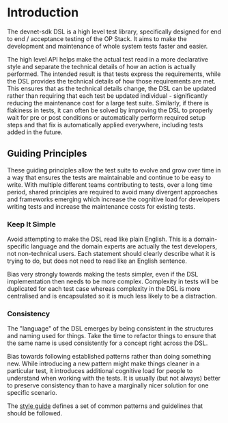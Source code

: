 # Introduction

The devnet-sdk DSL is a high level test library, specifically designed for end to end / acceptance testing of the
OP Stack. It aims to make the development and maintenance of whole system tests faster and easier.

The high level API helps make the actual test read in a more declarative style and separate the technical details of how
an action is actually performed. The intended result is that tests express the requirements, while the DSL provides the
technical details of how those requirements are met. This ensures that as the technical details change, the DSL can
be updated rather than requiring that each test be updated individual - significantly reducing the maintenance cost for
a large test suite. Similarly, if there is flakiness in tests, it can often be solved by improving the DSL to
properly wait for pre or post conditions or automatically perform required setup steps and that fix is automatically
applied everywhere, including tests added in the future.

## Guiding Principles

These guiding principles allow the test suite to evolve and grow over time in a way that ensures the tests are
maintainable and continue to be easy to write. With multiple different teams contributing to tests, over a long time
period, shared principles are required to avoid many divergent approaches and frameworks emerging which increase the
cognitive load for developers writing tests and increase the maintenance costs for existing tests.

### Keep It Simple

Avoid attempting to make the DSL read like plain English. This is a domain-specific language and the domain experts are
actually the test developers, not non-technical users. Each statement should clearly describe what it is trying to do,
but does not need to read like an English sentence.

Bias very strongly towards making the tests simpler, even if the DSL implementation then needs to be more complex.
Complexity in tests will be duplicated for each test case whereas complexity in the DSL is more centralised and is
encapsulated so it is much less likely to be a distraction.

### Consistency

The "language" of the DSL emerges by being consistent in the structures and naming used for things. Take the time to
refactor things to ensure that the same name is used consistently for a concept right across the DSL.

Bias towards following established patterns rather than doing something new. While introducing a new pattern might make
things cleaner in a particular test, it introduces additional cognitive load for people to understand when working with
the tests. It is usually (but not always) better to preserve consistency than to have a marginally nicer solution for
one specific scenario.

The [style guide](./style_guide.md) defines a set of common patterns and guidelines that should be followed.

